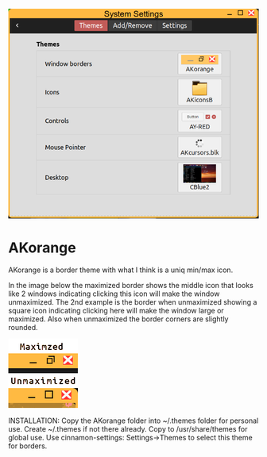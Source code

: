 ![](Sample.png)
# AKorange
AKorange is a border theme with what I think is a uniq min/max icon.

In the image below the maximized border shows the middle icon that looks like 2 windows indicating clicking this icon will make the window unmaximized.
The 2nd example is the border when unmaximized showing a square icon indicating clicking here will make the window large or maximized.  Also when unmaximized the border corners are slightly rounded.

![](Sample-borders.png)


INSTALLATION:
Copy the AKorange folder into ~/.themes folder for personal use.  Create ~/.themes if not there already.
Copy to /usr/share/themes for global use.
Use cinnamon-settings: Settings->Themes to select this theme for borders.

